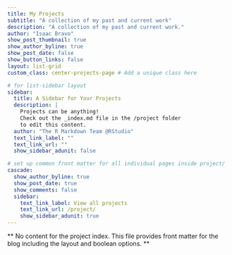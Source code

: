 ```yaml
---
title: My Projects
subtitle: "A collection of my past and current work"
description: "A collection of my past and current work."
author: "Isaac Bravo"
show_post_thumbnail: true
show_author_byline: true
show_post_date: false
show_button_links: false
layout: list-grid
custom_class: center-projects-page # Add a unique class here

# for list-sidebar layout
sidebar: 
  title: A Sidebar for Your Projects
  description: |
    Projects can be anything!
    Check out the _index.md file in the /project folder 
    to edit this content.
  author: "The R Markdown Team @RStudio"
  text_link_label: ""
  text_link_url: ""
  show_sidebar_adunit: false

# set up common front matter for all individual pages inside project/
cascade:    
  show_author_byline: true
  show_post_date: true
  show_comments: false
  sidebar:
    text_link_label: View all projects
    text_link_url: /project/
    show_sidebar_adunit: true
---
```


** No content for the project index. This file provides front matter for the blog including the layout and boolean options. **
